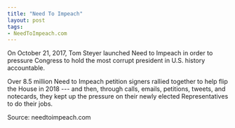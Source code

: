 ```yaml
---
title: "Need To Impeach"
layout: post
tags:
- NeedToImpeach.com
---
```


On October 21, 2017, Tom Steyer launched Need to Impeach in order to pressure Congress to hold the most corrupt president in U.S. history accountable.

Over 8.5 million Need to Impeach petition signers rallied together to help flip the House in 2018 --- and then, through calls, emails, petitions, tweets, and notecards, they kept up the pressure on their newly elected Representatives to do their jobs.

Source: needtoimpeach.com
